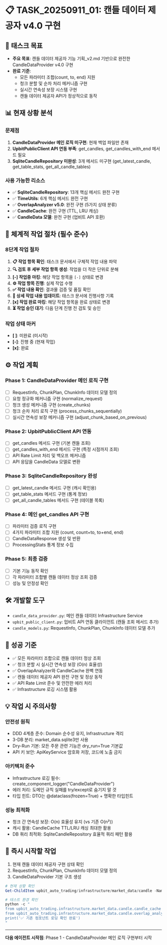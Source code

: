 # 📋 TASK_20250911_01: 캔들 데이터 제공자 v4.0 구현

## 🎯 태스크 목표
- **주요 목표**: 캔들 데이터 제공자 기능 기획_v2.md 기반으로 완전한 CandleDataProvider v4.0 구현
- **완료 기준**:
  - 모든 파라미터 조합(count, to, end) 지원
  - 청크 분할 및 순차 처리 메커니즘 구현
  - 실시간 연속성 보장 시스템 구현
  - 캔들 데이터 제공자 API가 정상적으로 동작

## 📊 현재 상황 분석
### 문제점
1. **CandleDataProvider 메인 로직 미구현**: 현재 백업 파일만 존재
2. **UpbitPublicClient API 연동 부족**: get_candles, get_candles_with_end 메서드 필요
3. **SqliteCandleRepository 미완성**: 3개 메서드 미구현 (get_latest_candle, get_table_stats, get_all_candle_tables)

### 사용 가능한 리소스
- ✅ **SqliteCandleRepository**: 13개 핵심 메서드 완전 구현
- ✅ **TimeUtils**: 6개 핵심 메서드 완전 구현
- ✅ **OverlapAnalyzer v5.0**: 완전 구현 (5가지 상태 분류)
- ✅ **CandleCache**: 완전 구현 (TTL, LRU 캐싱)
- ✅ **CandleData 모델**: 완전 구현 (업비트 API 호환)

## 🔄 체계적 작업 절차 (필수 준수)
### 8단계 작업 절차
1. **📋 작업 항목 확인**: 태스크 문서에서 구체적 작업 내용 파악
2. **🔍 검토 후 세부 작업 항목 생성**: 작업을 더 작은 단위로 분해
3. **[-] 작업중 마킹**: 해당 작업 항목을 `[-]` 상태로 변경
4. **⚙️ 작업 항목 진행**: 실제 작업 수행
5. **✅ 작업 내용 확인**: 결과물 검증 및 품질 확인
6. **📝 상세 작업 내용 업데이트**: 태스크 문서에 진행사항 기록
7. **[x] 작업 완료 마킹**: 해당 작업 항목을 완료 상태로 변경
8. **⏳ 작업 승인 대기**: 다음 단계 진행 전 검토 및 승인

### 작업 상태 마커
- **[ ]**: 미완료 (미시작)
- **[-]**: 진행 중 (현재 작업)
- **[x]**: 완료

## ⚙️ 작업 계획
### Phase 1: CandleDataProvider 메인 로직 구현
- [ ] RequestInfo, ChunkPlan, ChunkInfo 데이터 모델 정의
- [ ] 요청 정규화 메커니즘 구현 (normalize_request)
- [ ] 청크 생성 메커니즘 구현 (create_chunks)
- [ ] 청크 순차 처리 로직 구현 (process_chunks_sequentially)
- [ ] 실시간 연속성 보장 메커니즘 구현 (adjust_chunk_based_on_previous)

### Phase 2: UpbitPublicClient API 연동
- [ ] get_candles 메서드 구현 (기본 캔들 조회)
- [ ] get_candles_with_end 메서드 구현 (특정 시점까지 조회)
- [ ] API Rate Limit 처리 및 백오프 메커니즘
- [ ] API 응답을 CandleData 모델로 변환

### Phase 3: SqliteCandleRepository 완성
- [ ] get_latest_candle 메서드 구현 (캐시 확인용)
- [ ] get_table_stats 메서드 구현 (통계 정보)
- [ ] get_all_candle_tables 메서드 구현 (테이블 목록)

### Phase 4: 메인 get_candles API 구현
- [ ] 파라미터 검증 로직 구현
- [ ] 4가지 파라미터 조합 지원 (count, count+to, to+end, end)
- [ ] CandleDataResponse 생성 및 반환
- [ ] ProcessingStats 통계 정보 수집

### Phase 5: 최종 검증
- [ ] 기본 기능 동작 확인
- [ ] 각 파라미터 조합별 캔들 데이터 정상 조회 검증
- [ ] 성능 및 안정성 확인

## 🛠️ 개발할 도구
- `candle_data_provider.py`: 메인 캔들 데이터 Infrastructure Service
- `upbit_public_client.py`: 업비트 API 연동 클라이언트 (캔들 조회 메서드 추가)
- `candle_models.py`: RequestInfo, ChunkPlan, ChunkInfo 데이터 모델 추가

## 🎯 성공 기준
- ✅ 모든 파라미터 조합으로 캔들 데이터 정상 조회
- ✅ 청크 분할 시 실시간 연속성 보장 (O(n) 효율성)
- ✅ OverlapAnalyzer와 CandleCache 완벽 연동
- ✅ 캔들 데이터 제공자 API 완전 구현 및 정상 동작
- ✅ API Rate Limit 준수 및 안전한 에러 처리
- ✅ Infrastructure 로깅 시스템 활용

## 💡 작업 시 주의사항
### 안전성 원칙
- DDD 4계층 준수: Domain 순수성 유지, Infrastructure 격리
- 3-DB 분리: market_data.sqlite3만 사용
- Dry-Run 기본: 모든 주문 관련 기능은 dry_run=True 기본값
- API 키 보안: ApiKeyService 암호화 저장, 코드에 노출 금지

### 아키텍처 준수
- Infrastructure 로깅 필수: create_component_logger("CandleDataProvider")
- 에러 처리: 도메인 규칙 실패를 try/except로 숨기지 말 것
- 타입 힌트: DTO는 @dataclass(frozen=True) + 명확한 타입힌트

### 성능 최적화
- 청크 간 연속성 보장: O(n) 효율성 유지 (vs 기존 O(n²))
- 캐시 활용: CandleCache TTL/LRU 캐싱 최대한 활용
- DB 쿼리 최적화: SqliteCandleRepository 효율적 쿼리 패턴 활용

## 🚀 즉시 시작할 작업
1. 현재 캔들 데이터 제공자 구현 상태 확인
2. RequestInfo, ChunkPlan, ChunkInfo 데이터 모델 정의
3. CandleDataProvider 기본 구조 생성

```powershell
# 현재 상황 확인
Get-ChildItem upbit_auto_trading/infrastructure/market_data/candle -Name *.py

# 테스트 환경 확인
python -c "
from upbit_auto_trading.infrastructure.market_data.candle.candle_cache import CandleCache
from upbit_auto_trading.infrastructure.market_data.candle.overlap_analyzer import OverlapAnalyzer
print('✅ 기존 컴포넌트 로딩 확인 완료')
"
```

---
**다음 에이전트 시작점**: Phase 1 - CandleDataProvider 메인 로직 구현부터 시작
